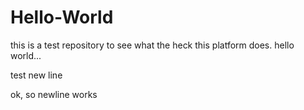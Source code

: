 # Hello-World
this is a test repository to see what the heck this platform does.  hello world...
<p \> test new line
<p \> ok, so newline works
